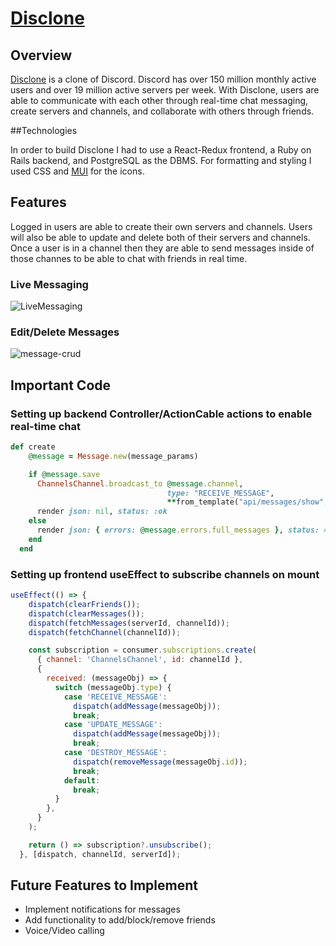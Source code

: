 # [Disclone](https://discable-k8cm.onrender.com)

## Overview
[Disclone](https://discable-k8cm.onrender.com) is a clone of Discord. Discord has over 150 million monthly active users and over 19 million active servers per week. With Disclone, users are able to communicate with each other through real-time chat messaging, create servers and channels, and collaborate with others through friends.

##Technologies

In order to build Disclone I had to use a React-Redux frontend, a Ruby on Rails backend, and PostgreSQL as the DBMS. For formatting and styling I used CSS and [MUI](https://mui.com) for the icons.

## Features

Logged in users are able to create their own servers and channels. Users will also be able to update and delete both of their servers and channels. Once a user is in a channel then they are able to send messages inside of those channes to be able to chat with friends in real time.

### Live Messaging
![LiveMessaging](https://media.giphy.com/media/v1.Y2lkPTc5MGI3NjExYjY3MDEyN2E1NDEzNTk5MzEwMTNjMmRiNzcyNmU2NmU0YWI0MTI1NyZjdD1n/pvb5yqMPgS5F7trLnC/giphy.gif)

### Edit/Delete Messages
![message-crud](https://user-images.githubusercontent.com/116383442/224832059-9a39f051-b5b5-4cf6-bd67-98eee8d6dca1.gif)

## Important Code

### Setting up backend Controller/ActionCable actions to enable real-time chat
```ruby
def create
    @message = Message.new(message_params)

    if @message.save
      ChannelsChannel.broadcast_to @message.channel,
                                   type: "RECEIVE_MESSAGE",
                                   **from_template("api/messages/show", message: @message)
      render json: nil, status: :ok
    else
      render json: { errors: @message.errors.full_messages }, status: 422
    end
  end
```

### Setting up frontend useEffect to subscribe channels on mount
```javascript
useEffect(() => {
    dispatch(clearFriends());
    dispatch(clearMessages());
    dispatch(fetchMessages(serverId, channelId));
    dispatch(fetchChannel(channelId));

    const subscription = consumer.subscriptions.create(
      { channel: 'ChannelsChannel', id: channelId },
      {
        received: (messageObj) => {
          switch (messageObj.type) {
            case 'RECEIVE_MESSAGE':
              dispatch(addMessage(messageObj));
              break;
            case 'UPDATE_MESSAGE':
              dispatch(addMessage(messageObj));
              break;
            case 'DESTROY_MESSAGE':
              dispatch(removeMessage(messageObj.id));
              break;
            default:
              break;
          }
        },
      }
    );

    return () => subscription?.unsubscribe();
  }, [dispatch, channelId, serverId]);
```

## Future Features to Implement
+ Implement notifications for messages
+ Add functionality to add/block/remove friends
+ Voice/Video calling
